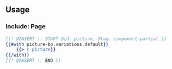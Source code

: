 ## Usage

### Include: Page

``` hbs
{{! @INSERT :: START @id: picture, @tag: component-partial }}
{{#with picture-bp.variations.default}}
	{{> c-picture}}
{{/with}}
{{! @INSERT :: END }}
```